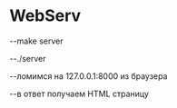 # WebServ
--make server

--./server

--ломимся на 127.0.0.1:8000 из браузера

--в ответ получаем HTML страницу

